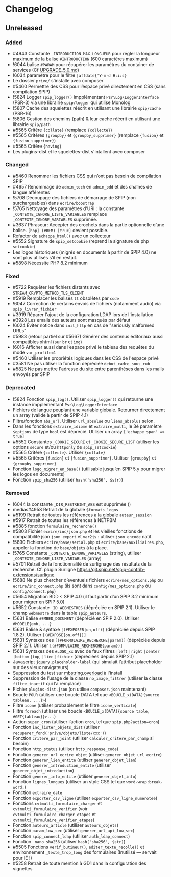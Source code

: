 # Changelog

## Unreleased

### Added

- #4943 Constante `_INTRODUCTION_MAX_LONGUEUR` pour régler la longueur maximum de la balise `#INTRODUCTION` (600 caractères maximum)
- !6044 balise `#PARAM` pour récupérer les paramètres du container de services (Cf [UPGRADE_5.0.md](UPGRADE_5.0.md#Constantes_PHP))
- !6034 paramètre pour le filtre `|affdate{'Y-m-d H:i:s}`
- Le dossier `prive/` s'installe avec composer
- #5460 Permettre des CSS pour l’espace privé directement en CSS (sans compilation SPIP)
- !5824 Logger `spip_logger()` impplémentant `Psr\Log\LoggerInterface` (PSR-3) via une librairie `spip/logger` qui utilise Monolog
- !5807 Cache des squelettes réécrit en utilisant une librairie `spip/cache` (PSR-16)
- !5806 Gestion des chemins (path) & leur cache réécrit en utilisant une librairie `spip/path`
- #5565 Critère `{collate}` (remplace `{collecte}`)
- #5565 Critères `{groupby}` et `{groupby_supprimer}` (remplace `{fusion}` et `{fusion_supprimer}`)
- #5565 Critère `{having}`
- Les plugins-dist et le squelettes-dist s'intallent avec composer

### Changed

- #5460 Renommer les fichiers CSS qui n’ont pas besoin de compilation SPIP
- #4657 Renommage de `admin_tech` en `admin_bdd` et des chaînes de langue afférentes
- !5708 Découpage des fichiers de démarrage de SPIP (non surchargeables) dans `ecrire/boostrap`
- !5765 Nettoyage des paramètres d’URI : la constante `_CONTEXTE_IGNORE_LISTE_VARIABLES` remplace `_CONTEXTE_IGNORE_VARIABLES` supprimée.
- #3637 Phraseur: Accepter des crochets dans la partie optionnelle d’une balise. `[hop] (#REM) [truc]` devient possible.
- Refactor de `echappe_html()` avec un collecteur
- #5552 Signature de `spip_setcookie` (reprend la signature de php `setcookie`)
- Les logos historiques (migrés en documents à partir de SPIP 4.0) ne sont plus utilisés s’il en restait.
- #5898 Nécessite PHP 8.2 minimum

### Fixed

- #5722 Requêter les fichiers distants avec `STREAM_CRYPTO_METHOD_TLS_CLIENT`
- #5919 Remplacer les balises `tt` obsolètes par `code`
- !6047 Correction de certains envois de fichiers (notamment audio) via `spip_livrer_fichier`
- #3919 Réparer l'ajout de la configuration LDAP lors de l'installation
- #3928 Les emails des auteurs sont masqués par défaut
- !6024 Éviter notice dans `init_http` en cas de "seriously malformed URLs"
- #5983 (retour partiel sur #5667) Générer des contenus éditoriaux aussi compatibles xhtml (sur `br` et `img`)
- !6016 Afficher aussi dans l’espace privé le tableau des requêtes du mode `var_profile=1`
- #5460 Utiliser les propriétés logiques dans les CSS de l'espace privé
- #3581 Ne pas utiliser la fonction dépréciée `debut_cadre_sous_rub`
- #5825 Ne pas mettre l'adresse du site entre parenthèses dans les mails envoyés par SPIP

### Deprecated

- !5824 Fonction `spip_log()`. Utiliser `spip_logger()` qui retourne une instance impplémentant `Psr\Log\LoggerInterface`
- Fichiers de langue peuplant une variable globale. Retourner directement un array (valide à partir de SPIP 4.1)
- Filtre/fonction `abs_url`. Utiliser `url_absolue` ou `liens_absolus` selon.
- Dans les fonctions `extraire_idiome` et `extraire_multi`, le 3è paramètre `$options` de type `bool` est déprécié. Utiliser un array `['echappe_span' => true]`
- #5552 Constantes `_COOKIE_SECURE` et `_COOKIE_SECURE_LIST` (utiliser les options `secure` et/ou `httponly` de `spip_setcookie`)
- #5565 Critère `{collecte}`. Utiliser `{collate}`
- #5565 Critères `{fusion}` et `{fusion_supprimer}`. Utiliser `{groupby}` et `{groupby_supprimer}`
- Fonction `logo_migrer_en_base()` (utilisable jusqu’en SPIP 5.y pour migrer les logos en documents)
- Fonction `spip_sha256` (utiliser `hash('sha256', $str)`)

### Removed

- !6044 la constante `_DIR_RESTREINT_ABS` est supprimée ()
- medias#4958 Retrait de la globale `$formats_logos`
- #5199 Retrait de toutes les références à la globale `auteur_session`
- #5917 Retrait de toutes les références à NETPBM
- #5885 fonction `formulaire_recherche()`
- #5803 Fichier `ecrire/inc/json.php` et les vieilles fonctions de compatibilité json `json_export` et `var2js` : utiliser `json_encode` natif.
- !5890 Fichiers `ecrire/base/serial.php` et `ecrire/base/auxiliaires.php`, appeler la fonction de `base/objets` à la place.
- !5765 Constante `_CONTEXTE_IGNORE_VARIABLES` (string), utiliser `_CONTEXTE_IGNORE_LISTE_VARIABLES` (array)
- #5701 Retrait de la fonctionnalité de surlignage des résultats de la recherche. Cf. plugin Surligne <https://git.spip.net/spip-contrib-extensions/surligne>
- !5688 Ne plus chercher d’eventuels fichiers `ecrire/mes_options.php` ou `ecrire/inc_connect.php` (ils sont dans `config/mes_options.php` ou `config/connect.php`)
- #5654 Migration BDD < SPIP 4.0 (il faut partir d’un SPIP 3.2 minimum pour migrer en SPIP 5.0)
- #5652 Constante `_ID_WEBMESTRES` (dépréciée en SPIP 2.1). Utiliser le champ `webmestre` dans la table `spip_auteurs`.
- !5631 Balise `#EMBED_DOCUMENT` (déprécié en SPIP 2.0). Utiliser `#MODELE{emb, ...}`
- !5631 Balise & syntaxe `[(#EXPOSER|on,off)]` (dépréciée depuis SPIP 1.8.2). Utiliser `[(#EXPOSE{on,off})]`
- !5631 Syntaxes des `[(#FORMULAIRE_RECHERCHE|param)]` (dépréciée depuis SPIP 2.1). Utiliser `[(#FORMULAIRE_RECHERCHE{param})]`
- !5631 Syntaxes des `#LOGO_xx` avec de faux filtres `|left` `|right` `|center` `|bottom` `|top`, `|lien` `|fichier` (dépréciées depuis SPIP 2.1)
- Javascript `jquery.placeholder-label` (qui simulait l’attribut placeholder sur des vieux navigateurs)
- Suppression du test sur [mbstring.overload](https://www.php.net/manual/en/mbstring.configuration.php#ini.mbstring.func-overload) à l'install
- Suppression de l’usage de la classe `no_image_filtrer` (utiliser la classe `filtre_inactif` qui l’a remplacé)
- Fichier `plugins-dist.json` (on utilise `composer.json` maintenant)
- Boucle `POUR` (utiliser une boucle DATA tel que `<BOUCLE_x(DATA){source tableau, ...}>`)
- Filtre `icone` (utiliser probablement le filtre `icone_verticale`)
- Filtre `foreach` (utiliser une boucle `<BOUCLE_x(DATA){source table, #GET{tableau}}>...`)
- Action `super_cron` (utiliser l’action `cron`, tel que `spip.php?action=cron`)
- Fonction `inc_lister_objets_dist` (utiliser `recuperer_fond('prive/objets/liste/xxx')`)
- Fonction `critere_par_joint` (utiliser `calculer_critere_par_champ` si besoin)
- Fonction `http_status` (utiliser `http_response_code`)
- Fonction `generer_url_ecrire_objet` (utiliser `generer_objet_url_ecrire`)
- Fonction `generer_lien_entite` (utiliser `generer_objet_lien`)
- Fonction `generer_introduction_entite` (utiliser `generer_objet_introduction`)
- Fonction `generer_info_entite` (utiliser `generer_objet_info`)
- Fonction `lignes_longues` (utiliser un style CSS tel que `word-wrap:break-word;`)
- Fonction `extraire_date`
- Fonction `exporter_csv_ligne` (utiliser `exporter_csv_ligne_numerotee`)
- Fonctions `cvtmulti_formulaire_charger` et  `cvtmulti_formulaire_verifier` (voir `cvtmulti_formulaire_charger_etapes` et `cvtmulti_formulaire_verifier_etapes`)
- Fonction `auteurs_article` (utiliser `auteurs_objets`)
- Fonction `param_low_sec` (utiliser `generer_url_api_low_sec`)
- Fonction `spip_connect_ldap` (utiliser `auth_ldap_connect`)
- Fonction `_nano_sha256` (utiliser `hash('sha256', $str)`)
- #5505 Fonctions `verif_butineur()`, `editer_texte_recolle()` et environnement `_texte_trop_long` des formulaires (Inutilisé — servait pour IE !)
- #5258 Retrait de toute mention à GD1 dans la configuration des vignettes
